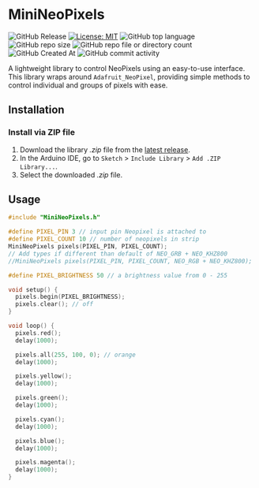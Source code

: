 # MiniNeoPixels

![GitHub Release](https://img.shields.io/github/v/release/felixthecat8a/MiniNeoPixels)
[![License: MIT](https://img.shields.io/github/license/felixthecat8a/MiniNeoPixels)](https://opensource.org/licenses/MIT)
![GitHub top language](https://img.shields.io/github/languages/top/felixthecat8a/MiniNeoPixels)
![GitHub repo size](https://img.shields.io/github/repo-size/felixthecat8a/MiniNeoPixels)
![GitHub repo file or directory count](https://img.shields.io/github/directory-file-count/felixthecat8a/MiniNeoPixels)
![GitHub Created At](https://img.shields.io/github/created-at/felixthecat8a/MiniNeoPixels)
![GitHub commit activity](https://img.shields.io/github/commit-activity/m/felixthecat8a/MiniNeoPixels)

A lightweight library to control NeoPixels using an easy-to-use interface.
This library wraps around `Adafruit_NeoPixel`, providing simple methods to control individual and groups of pixels with ease.

## Installation

### Install via ZIP file
1. Download the library *.zip* file from the [latest release](https://github.com/felixthecat8a/MiniNeoPixels/releases/latest/).
2. In the Arduino IDE, go to `Sketch` > `Include Library` > `Add .ZIP Library...`.
3. Select the downloaded *.zip* file.

## Usage

```cpp
#include "MiniNeoPixels.h"

#define PIXEL_PIN 3 // input pin Neopixel is attached to
#define PIXEL_COUNT 10 // number of neopixels in strip
MiniNeoPixels pixels(PIXEL_PIN, PIXEL_COUNT);
// Add types if different than default of NEO_GRB + NEO_KHZ800
//MiniNeoPixels pixels(PIXEL_PIN, PIXEL_COUNT, NEO_RGB + NEO_KHZ800);

#define PIXEL_BRIGHTNESS 50 // a brightness value from 0 - 255

void setup() {
  pixels.begin(PIXEL_BRIGHTNESS);
  pixels.clear(); // off
}

void loop() {
  pixels.red();
  delay(1000);

  pixels.all(255, 100, 0); // orange
  delay(1000);

  pixels.yellow();
  delay(1000);

  pixels.green();
  delay(1000);

  pixels.cyan();
  delay(1000);

  pixels.blue();
  delay(1000);

  pixels.magenta();
  delay(1000);
}
```
